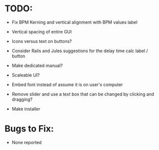 # TODO:

* Fix BPM Kerning and vertical alignment with BPM values label
* Vertical spacing of entire GUI
* Icons versus text on buttons?

* Consider Rails and Jules suggestions for the delay time calc label / button
* Make dedicated manual?
* Scaleable UI?
* Embed font instead of assume it is on user's computer
* Remove slider and use a text box that can be changed by clicking and dragging?
* Make installer

# Bugs to Fix:
* None reported
